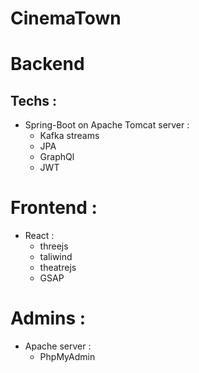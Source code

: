# CinemaTown 

# Backend 

## Techs : 
  * Spring-Boot  on Apache Tomcat server : 
    * Kafka streams 
    * JPA 
    * GraphQl 
    * JWT 
    


# Frontend : 
  * React : 
    * threejs 
    * taliwind
    * theatrejs 
    * GSAP 
    

# Admins : 
   * Apache server : 
     * PhpMyAdmin
